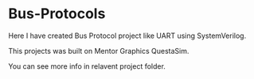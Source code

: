 # Bus-Protocols

Here I have created Bus Protocol project like UART using SystemVerilog.

This projects was built on Mentor Graphics QuestaSim.

You can see more info in relavent project folder.
